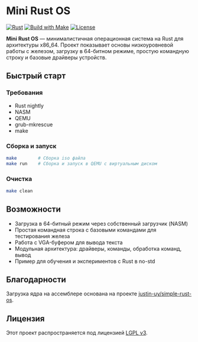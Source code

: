 # Mini Rust OS

[![Rust](https://img.shields.io/badge/Rust-nightly-blue?logo=rust)](https://www.rust-lang.org/) 
[![Build with Make](https://img.shields.io/badge/build-make-green)](https://www.gnu.org/software/make/) 
[![License](https://img.shields.io/badge/License-LGPL%20v3-blue.svg)](LICENSE)

**Mini Rust OS** — минималистичная операционная система на Rust для архитектуры x86_64. Проект показывает основы низкоуровневой работы с железом, загрузку в 64-битном режиме, простую командную строку и базовые драйверы устройств.

## Быстрый старт

### Требования
- Rust nightly
- NASM
- QEMU
- grub-mkrescue
- make

### Сборка и запуск

```sh
make        # Сборка iso файла
make run    # Сборка и запуск в QEMU с виртуальным диском
```

### Очистка
```sh
make clean
```

## Возможности

- Загрузка в 64-битный режим через собственный загрузчик (NASM)
- Простая командная строка с базовыми командами для тестирования железа
- Работа с VGA-буфером для вывода текста
- Модульная архитектура: драйверы, команды, обработка команд, вывод
- Пример для обучения и экспериментов с Rust в no-std

## Благодарности

Загрузка ядра на ассемблере основана на проекте [justin-uy/simple-rust-os](https://github.com/justin-uy/simple-rust-os).

## Лицензия

Этот проект распространяется под лицензией [LGPL v3](LICENSE).
